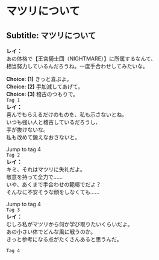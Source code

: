 # マツリについて

  
## Subtitle: マツリについて
  
**レイ：**  
あの体格で【王宮騎士団（NIGHTMARE）】に所属するなんて、  
相当努力しているんだろうね。一度手合わせしてみたいな。  
  
**Choice: (1)**  きっと喜ぶよ。  
**Choice: (2)**  手加減してあげて。  
**Choice: (3)**  稽古のつもりで。  
`Tag 1`  
**レイ：**  
喜んでもらえるだけのものを、私も示さないとね。  
いつも強い人と稽古しているだろうし、  
手が抜けないな。  
私も改めて鍛えなおさないと。  
  
Jump to tag 4  
`Tag 2`  
**レイ：**  
キミ、それはマツリに失礼だよ。  
敬意を持って全力で……  
いや、あくまで手合わせの範疇でだよ？  
そんなに不安そうな顔をしなくても……  
  
Jump to tag 4  
`Tag 3`  
**レイ：**  
むしろ私がマツリから何か学び取りたいくらいだよ。  
あの小さい体でどんな風に戦うのか。  
きっと参考になる点がたくさんあると思うんだ。  
  
`Tag 4`  
